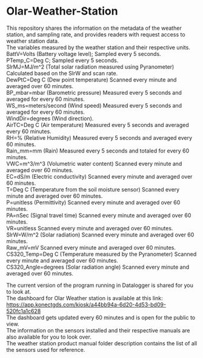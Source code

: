 # Olar-Weather-Station
This repository shares the information on the metadata of the weather station, and sampling rate, and provides readers with request access to weather station data.<br> 
The variables measured by the weather station and their respective units.<br> 
BattV=Volts (Battery voltage level); Sampled every 5 seconds.<br>
PTemp_C=Deg C; Sampled every 5 seconds.<br>
SlrMJ=MJ/m^2 (Total solar radiation measured using Pyranometer) Calculated based on the SlrW and scan rate.<br> 
DewPtC=Deg C (Dew point temperature) Scanned every minute and averaged over 60 minutes.<br>
BP_mbar=mbar (Barometric pressure) Measured every 5 seconds and averaged for every 60 minutes.<br>
WS_ms=meters/second (Wind speed) Measured every 5 seconds and averaged for every 60 minutes.<br>
WindDir=degrees (Wind direction).<br>
AirTC=Deg C (Air temperature) Measured every 5 seconds and averaged every 60 minutes.<br>
RH=% (Relative Humidity) Measured every 5 seconds and averaged every 60 minutes.<br>
Rain_mm=mm (Rain) Measured every 5 seconds and totaled for every 60 minutes.<br>
VWC=m^3/m^3 (Volumetric water content) Scanned every minute and averaged over 60 minutes.<br>
EC=dS/m (Electric conductivity) Scanned every minute and averaged over 60 minutes.<br>
T=Deg C (Temperature from the soil moisture sensor) Scanned every minute and averaged over 60 minutes.<br>
P=unitless (Permittivity) Scanned every minute and averaged over 60 minutes.<br>
PA=nSec (Signal travel time) Scanned every minute and averaged over 60 minutes.<br>
VR=unitless Scanned every minute and averaged over 60 minutes.<br>
SlrW=W/m^2 (Solar radiation) Scanned every minute and averaged over 60 minutes.<br>
Raw_mV=mV Scanned every minute and averaged over 60 minutes.<br>
CS320_Temp=Deg C (Temperature measured by the Pyranometer) Scanned every minute and averaged over 60 minutes.<br>
CS320_Angle=degrees (Solar radiation angle) Scanned every minute and averaged over 60 minutes.<br>

The current version of the program running in Datalogger is shared for you to look at.<br>
The dashboard for Olar Weather station is available at this link: https://app.konectgds.com/kiosk/a44bb94a-6d20-4d53-bd09-520fc1a1c628 <br>
The dashboard gets updated every 60 minutes and is open for the public to view. <br>
The information on the sensors installed and their respective manuals are also available for you to look over. <br>
The weather station product manual folder description contains the list of all the sensors used for reference.<br>
